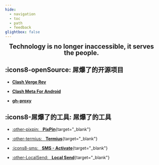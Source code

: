 ```yaml
---
hide:
  - navigation
  - toc
  - path
  - feedback
glightbox: false
---
```


<style>
  .md-typeset h1,
  .md-content__button {
    font-size: 0px;
    color: rgb(0,0,0,0);
    line-height: 0;
    margin: 0 0 0 0;
  }
</style>

<h2 align="center" style="font-weight: bolder; margin-top: 0;line-height:1;">
  <b>Technology is no longer inaccessible, it serves the people.</b>
</h2>

<!-- ## :icons8-friend: 友情链接

<div class="grid cards" markdown>

- [__骄 骄__ &nbsp;&nbsp;&nbsp;&nbsp;&nbsp;&nbsp;&nbsp;&nbsp;&nbsp;&nbsp;&nbsp;&nbsp;&nbsp;&nbsp; 骄骄是骄傲的骄](https://dxlcq.cn){target="_blank"} [:octicons-arrow-right-24:](https://dxlcq.cn){.copy-button target="_blank"}

- [__Sevenalist__ &nbsp;&nbsp; Never Stop Thinking](https://dczcq.cn){target="_blank"} [:octicons-arrow-right-24:](https://dxlcq.cn){.copy-button target="_blank"}

- [~~__WW__~~ &nbsp;&nbsp;&nbsp;&nbsp;&nbsp;&nbsp;&nbsp;&nbsp;&nbsp;&nbsp;&nbsp;&nbsp;&nbsp;&nbsp; ~~屌丝之王~~(服务器歇逼了)](https://wanjc.top){target="_blank"} [:octicons-arrow-right-24:](https://dxlcq.cn){.copy-button target="_blank"}

- [__Qvi__ &nbsp;&nbsp;&nbsp;&nbsp;&nbsp;&nbsp;&nbsp;&nbsp;&nbsp;&nbsp;&nbsp;&nbsp;&nbsp;&nbsp;&nbsp;&nbsp; 循此苦旅 以达星辰](https://qvi.dpdns.org){target="_blank"} [:octicons-arrow-right-24:](https://dxlcq.cn){.copy-button target="_blank"}
        
</div> -->

## :icons8-openSource: 屌爆了的开源项目

<div class="grid cards" markdown>

- [__Clash Verge Rev__](/recom/ClashVergeRev/)

- [__Clash Meta For Android__](/recom/ClashMeta/)

- [__gh-proxy__](/recom/gh-proxy/)

</div>

## :icons8-屌爆了的工具: 屌爆了的工具

<div class="grid cards" markdown>

-   [:other-pixpin: &nbsp;&nbsp;__PixPin__](https://pixpin.cn/){target="_blank"}

-   [:other-termius: &nbsp;&nbsp;__Termius__](https://termius.com/){target="_blank"}

-   [:icons8-sms: &nbsp;&nbsp;__SMS - Activate__](https://sms-activate.io/cn){target="_blank"}
    
-   [:other-LocalSend: &nbsp;&nbsp;__Local Send__](https://localsend.org/zh-CN){target="_blank"}

</div>
